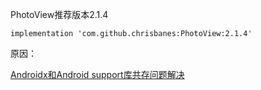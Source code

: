 

PhotoView推荐版本2.1.4

```
implementation 'com.github.chrisbanes:PhotoView:2.1.4'
```
原因：

[Androidx和Android support库共存问题解决](https://www.jianshu.com/p/f7a7a8765294)



















